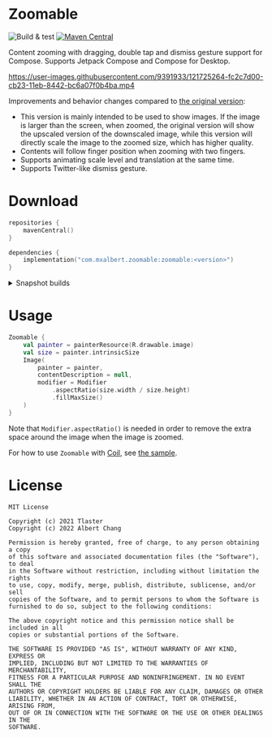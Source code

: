 # Zoomable

![Build & test](https://github.com/mxalbert1996/Zoomable/actions/workflows/build.yml/badge.svg)
[![Maven Central](https://img.shields.io/maven-central/v/com.mxalbert.zoomable/zoomable)](https://search.maven.org/artifact/com.mxalbert.zoomable/zoomable)

Content zooming with dragging, double tap and dismiss gesture support for Compose.
Supports Jetpack Compose and Compose for Desktop.

https://user-images.githubusercontent.com/9391933/121725264-fc2c7d00-cb23-11eb-8442-bc6a07f0b4ba.mp4

Improvements and behavior changes compared to [the original version](https://github.com/Tlaster/Zoomable):

- This version is mainly intended to be used to show images. If the image is larger than the screen, when zoomed, the original version will show the upscaled version of the downscaled image, while this version will directly scale the image to the zoomed size, which has higher quality.
- Contents will follow finger position when zooming with two fingers.
- Supports animating scale level and translation at the same time.
- Supports Twitter-like dismiss gesture.

# Download
```Kotlin
repositories {
    mavenCentral()
}

dependencies {
    implementation("com.mxalbert.zoomable:zoomable:<version>")
}
```

<details>
  <summary>Snapshot builds</summary>

[Snapshot versions](https://s01.oss.sonatype.org/content/repositories/snapshots/com/mxalbert/zoomable/zoomable/) are available at Sonatype OSSRH's snapshot repository. These are updated on every commit to `main`.
To use it:
```Kotlin
repositories {
    maven("https://s01.oss.sonatype.org/content/repositories/snapshots")  // build.gradle.kts
    maven { url 'https://s01.oss.sonatype.org/content/repositories/snapshots' }  // build.gradle
}

dependencies {
    implementation("com.mxalbert.zoomable:zoomable:<version>-SNAPSHOT")
}
```
</details>

# Usage
```Kotlin
Zoomable {
    val painter = painterResource(R.drawable.image)
    val size = painter.intrinsicSize
    Image(
        painter = painter,
        contentDescription = null,
        modifier = Modifier
            .aspectRatio(size.width / size.height)
            .fillMaxSize()
    )
}
```

Note that `Modifier.aspectRatio()` is needed in order to remove the extra space around the image
when the image is zoomed.

For how to use `Zoomable` with [Coil](https://github.com/coil-kt/coil), see
[the sample](sample/src/main/java/com/mxalbert/zoomable/sample/MainActivity.kt).

# License
```
MIT License

Copyright (c) 2021 Tlaster
Copyright (c) 2022 Albert Chang

Permission is hereby granted, free of charge, to any person obtaining a copy
of this software and associated documentation files (the "Software"), to deal
in the Software without restriction, including without limitation the rights
to use, copy, modify, merge, publish, distribute, sublicense, and/or sell
copies of the Software, and to permit persons to whom the Software is
furnished to do so, subject to the following conditions:

The above copyright notice and this permission notice shall be included in all
copies or substantial portions of the Software.

THE SOFTWARE IS PROVIDED "AS IS", WITHOUT WARRANTY OF ANY KIND, EXPRESS OR
IMPLIED, INCLUDING BUT NOT LIMITED TO THE WARRANTIES OF MERCHANTABILITY,
FITNESS FOR A PARTICULAR PURPOSE AND NONINFRINGEMENT. IN NO EVENT SHALL THE
AUTHORS OR COPYRIGHT HOLDERS BE LIABLE FOR ANY CLAIM, DAMAGES OR OTHER
LIABILITY, WHETHER IN AN ACTION OF CONTRACT, TORT OR OTHERWISE, ARISING FROM,
OUT OF OR IN CONNECTION WITH THE SOFTWARE OR THE USE OR OTHER DEALINGS IN THE
SOFTWARE.
```

